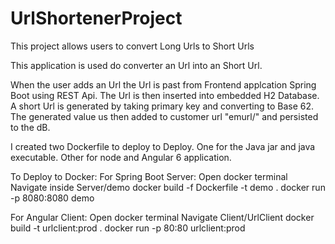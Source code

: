 # UrlShortenerProject
This project allows users to convert Long Urls to Short Urls

This application is used do converter an Url into an Short Url.

When the user adds an Url the Url is past from Frontend applcation Spring Boot using REST Api.
The Url is then inserted into embedded H2 Database. A short Url is generated by taking primary key and converting to Base 62.
The generated value us then added to customer url "emurl/<Base62 conversion>" and persisted to the dB.

I created two Dockerfile to deploy to Deploy.
One for the Java jar and java executable.
Other for node and Angular 6 application.

To Deploy to Docker:
For Spring Boot Server:
Open docker terminal
Navigate inside Server/demo 
docker build -f Dockerfile -t demo .
docker run -p 8080:8080 demo


For Angular Client:
Open docker terminal
Navigate Client/UrlClient
docker build -t urlclient:prod .
docker run -p 80:80 urlclient:prod



